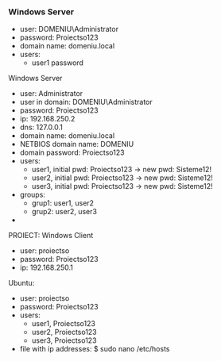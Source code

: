 ### Windows Server
- user: DOMENIU\Administrator
- password: Proiectso123
- domain name: domeniu.local
- users:
  - user1 password




Windows Server 
- user: Administrator
- user in domain: DOMENIU\Administrator
- password: Proiectso123
- ip: 192.168.250.2
- dns: 127.0.0.1
- domain name: domeniu.local
- NETBIOS domain name: DOMENIU
- domain password: Proiectso123
- users:
	- user1, initial pwd: Proiectso123 -> new pwd: Sisteme12!
	- user2, initial pwd: Proiectso123 -> new pwd: Sisteme12!
	- user3, initial pwd: Proiectso123 -> new pwd: Sisteme12!
- groups: 
	- grup1: user1, user2
	- grup2: user2, user3
- 

PROIECT:
Windows Client
- user: proiectso
- password: Proiectso123
- ip: 192.168.250.1




Ubuntu:
- user: proiectso
- password: Proiectso123
- users: 
	- user1, Proiectso123
	- user2, Proiectso123
	- user3, Proiectso123
- file with ip addresses: $ sudo nano /etc/hosts 
